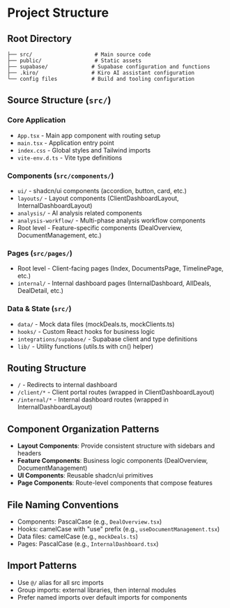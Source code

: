# Project Structure

## Root Directory
```
├── src/                    # Main source code
├── public/                 # Static assets
├── supabase/              # Supabase configuration and functions
├── .kiro/                 # Kiro AI assistant configuration
└── config files           # Build and tooling configuration
```

## Source Structure (`src/`)

### Core Application
- `App.tsx` - Main app component with routing setup
- `main.tsx` - Application entry point
- `index.css` - Global styles and Tailwind imports
- `vite-env.d.ts` - Vite type definitions

### Components (`src/components/`)
- `ui/` - shadcn/ui components (accordion, button, card, etc.)
- `layouts/` - Layout components (ClientDashboardLayout, InternalDashboardLayout)
- `analysis/` - AI analysis related components
- `analysis-workflow/` - Multi-phase analysis workflow components
- Root level - Feature-specific components (DealOverview, DocumentManagement, etc.)

### Pages (`src/pages/`)
- Root level - Client-facing pages (Index, DocumentsPage, TimelinePage, etc.)
- `internal/` - Internal dashboard pages (InternalDashboard, AllDeals, DealDetail, etc.)

### Data & State (`src/`)
- `data/` - Mock data files (mockDeals.ts, mockClients.ts)
- `hooks/` - Custom React hooks for business logic
- `integrations/supabase/` - Supabase client and type definitions
- `lib/` - Utility functions (utils.ts with cn() helper)

## Routing Structure
- `/` - Redirects to internal dashboard
- `/client/*` - Client portal routes (wrapped in ClientDashboardLayout)
- `/internal/*` - Internal dashboard routes (wrapped in InternalDashboardLayout)

## Component Organization Patterns
- **Layout Components**: Provide consistent structure with sidebars and headers
- **Feature Components**: Business logic components (DealOverview, DocumentManagement)
- **UI Components**: Reusable shadcn/ui primitives
- **Page Components**: Route-level components that compose features

## File Naming Conventions
- Components: PascalCase (e.g., `DealOverview.tsx`)
- Hooks: camelCase with "use" prefix (e.g., `useDocumentManagement.tsx`)
- Data files: camelCase (e.g., `mockDeals.ts`)
- Pages: PascalCase (e.g., `InternalDashboard.tsx`)

## Import Patterns
- Use `@/` alias for all src imports
- Group imports: external libraries, then internal modules
- Prefer named imports over default imports for components